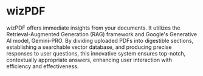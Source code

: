 # wizPDF

wizPDF offers immediate insights from your documents. It utilizes the Retrieval-Augmented Generation (RAG) framework and Google's Generative AI model, Gemini-PRO. By dividing uploaded PDFs into digestible sections, establishing a searchable vector database, and producing precise responses to user questions, this innovative system ensures top-notch, contextually appropriate answers, enhancing user interaction with efficiency and effectiveness.
